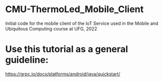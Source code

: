 # CMU-ThermoLed_Mobile_Client
Initial code for the mobile client of the IoT Service used in the Mobile and Ubiquitous Computing course at UFG, 2022

# Use this tutorial as a general guideline:
https://grpc.io/docs/platforms/android/java/quickstart/

